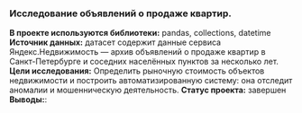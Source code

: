 ### Исследование объявлений о продаже квартир.
**В проекте используются библиотеки:** pandas, collections, datetime\
**Источник данных:** датасет содержит данные сервиса Яндекс.Недвижимость — архив объявлений о продаже квартир в Санкт-Петербурге и соседних населённых пунктов за несколько лет.\
**Цели исследования:** Определить рыночную стоимость объектов недвижимости и построить автоматизированную систему: она отследит аномалии и мошенническую деятельность.
**Статус проекта:** завершен
**Выводы:**:
